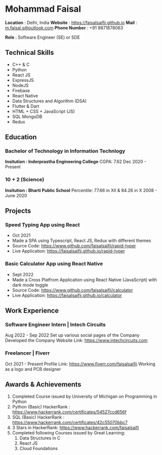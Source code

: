 

# Mohammad Faisal

**Location** : Delhi, India
**Website** : https://faisalsaifii.github.io
**Mail** : m.faisal.s@outlook.com
**Phone Number** : +91 9871878063

**Role** : Software Engineer (SE) or SDE

## Technical Skills
- C++ & C
- Python
- React JS
- ExpressJS
- NodeJS
- Firebase
- React Native
- Data Structures and Algorithm (DSA)
- Flutter & Dart
- HTML + CSS + JavaScript (JS)
- SQL MongoDB
- Redux

## Education

### Bachelor of Technology in Information Technlogy
**Insitution : Inderprastha Engineering College**
CGPA: 7.62
Dec 2020 - Present

### 10 + 2 (Science)
**Insitution : Bharti Public School**
Percentile: 77.66 in XII & 84.26 in X
2008 - June 2020

## Projects

### Speed Typing App using React
- Oct 2021
- Made a SPA using Typescript, React JS, Redux with different themes
- Source Code: https://www.github.com/faisalsaifii/rapid-typer
- Live Application: https://faisalsaifii.github.io/rapid-typer

### Basic Calculator App using React Native
- Sept 2022
- Made a Cross Platfrom Application using React Native (JavaScript) with dark mode toggle
- Source Code: https://www.github.com/faisalsaifii/calculator
- Live Application: https://faisalsaifii.github.io/calculator

## Work Experience

### Software Engineer Intern | Intech Circuits
Aug 2022 - Sep 2022
Set up various social pages of the Company Developed the Company Website
Link: https://www.intechcircuits.com

### Freelancer | Fiverr
Oct 2021 - Present
Profile Link: https://www.fiverr.com/faisalsaifii
Working as a logo and PCB designer

## Awards & Achievements

1. Completed Course issued by University of Michigan on Programming in Python
2. Python (Basic) HackerRank : https://www.hackerrank.com/certificates/54527ccd656f
3. SQL (Basic) HackerRank : https://www.hackerrank.com/certificates/42c55070bbc7
4. 3 Stars in HackerRank: https://www.hackerrank.com/faisalsaifi
5. Completed following Courses issued by Great Learning:
	1. Data Structures in C
	2. React JS
	3. Cloud Foundations




